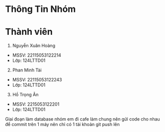 # Thông Tin Nhóm

# Thành viên
1. Nguyễn Xuân Hoàng
- MSSV: 22115053122214 
- Lớp: 124LTTD01

2. Phan Minh Tài
- MSSV: 22115053122243
- Lớp: 124LTTD01

3. Hồ Trọng Ân  
- MSSV: 2215053122201
- Lớp: 124LTTD01

Giai đoạn làm database nhóm em đi cafe làm chung nên gửi code cho nhau để commit trên 1 máy nên chỉ có 1 tài khoản git push lên 
